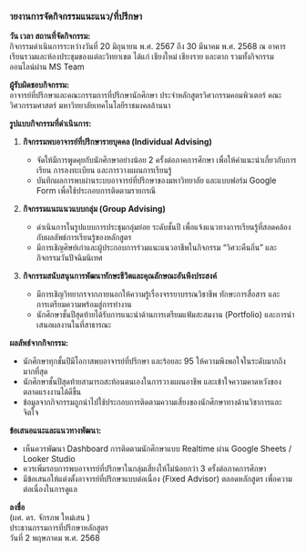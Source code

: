 ### ายงานการจัดกิจกรรมแนะแนว/ที่ปรึกษา  

**วัน เวลา สถานที่จัดกิจกรรม:**  
กิจกรรมดำเนินการระหว่างวันที่ 20 มิถุนายน พ.ศ. 2567 ถึง 30 มีนาคม พ.ศ. 2568 ณ อาคารเรียนรวมและห้องประชุมของแต่ละวิทยาเขต ได้แก่ เชียงใหม่ เชียงราย และตาก รวมทั้งกิจกรรมออนไลน์ผ่าน MS Team

**ผู้รับผิดชอบกิจกรรม:**  
อาจารย์ที่ปรึกษาและคณะกรรมการที่ปรึกษานักศึกษา ประจำหลักสูตรวิศวกรรมคอมพิวเตอร์ คณะวิศวกรรมศาสตร์ มหาวิทยาลัยเทคโนโลยีราชมงคลล้านนา

**รูปแบบกิจกรรมที่ดำเนินการ:**

1. **กิจกรรมพบอาจารย์ที่ปรึกษารายบุคคล (Individual Advising)**  
   - จัดให้มีการพูดคุยกับนักศึกษาอย่างน้อย 2 ครั้งต่อภาคการศึกษา เพื่อให้คำแนะนำเกี่ยวกับการเรียน การลงทะเบียน และการวางแผนการเรียนรู้  
   - บันทึกผลการพบผ่านระบบอาจารย์ที่ปรึกษาของมหาวิทยาลัย และแบบฟอร์ม Google Form เพื่อใช้ประกอบการติดตามรายกรณี

2. **กิจกรรมแนะแนวแบบกลุ่ม (Group Advising)**  
   - ดำเนินการในรูปแบบการประชุมกลุ่มย่อย ระดับชั้นปี เพื่อแจ้งแนวทางการเรียนรู้ที่สอดคล้องกับผลลัพธ์การเรียนรู้ของหลักสูตร  
   - มีการเชิญศิษย์เก่าและผู้ประกอบการร่วมแนะแนวอาชีพในกิจกรรม “วิศวะคืนถิ่น” และกิจกรรมวันปัจฉิมนิเทศ

3. **กิจกรรมสนับสนุนการพัฒนาทักษะชีวิตและคุณลักษณะอันพึงประสงค์**  
   - มีการเชิญวิทยากรจากภายนอกให้ความรู้เรื่องจรรยาบรรณวิชาชีพ ทักษะการสื่อสาร และการเตรียมความพร้อมสู่การทำงาน  
   - นักศึกษาชั้นปีสุดท้ายได้รับการแนะนำด้านการเตรียมแฟ้มสะสมงาน (Portfolio) และการนำเสนอผลงานในที่สาธารณะ

**ผลลัพธ์จากกิจกรรม:**  
- นักศึกษาทุกชั้นปีมีโอกาสพบอาจารย์ที่ปรึกษา และร้อยละ 95 ให้ความพึงพอใจในระดับมากถึงมากที่สุด  
- นักศึกษาชั้นปีสุดท้ายสามารถสะท้อนตนเองในการวางแผนอาชีพ และเข้าใจความคาดหวังของตลาดแรงงานได้ดีขึ้น  
- ข้อมูลจากกิจกรรมถูกนำไปใช้ประกอบการติดตามความเสี่ยงของนักศึกษาทางด้านวิชาการและจิตใจ  

**ข้อเสนอแนะและแนวทางพัฒนา:**  
- เห็นควรพัฒนา Dashboard การติดตามนักศึกษาแบบ Realtime ผ่าน Google Sheets / Looker Studio  
- ควรเพิ่มรอบการพบอาจารย์ที่ปรึกษาในกลุ่มเสี่ยงให้ไม่น้อยกว่า 3 ครั้งต่อภาคการศึกษา  
- มีข้อเสนอให้แต่งตั้งอาจารย์ที่ปรึกษาแบบต่อเนื่อง (Fixed Advisor) ตลอดหลักสูตร เพื่อความต่อเนื่องในการดูแล

**ลงชื่อ**  
(ผศ. ดร. จักรภพ ใหม่เสน )  
ประธานกรรมการที่ปรึกษาหลักสูตร  
วันที่ 2 พฤษภาคม พ.ศ. 2568
